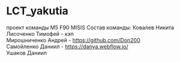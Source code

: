 # LCT_yakutia

проект команды M5 F90 MISIS
Состав команды:
Ковалев Никита   
Лисоченко Тимофей - кэп  
Мирошниченко Андрей - https://github.com/Don200  
Самойленко Даниил - https://danya.webflow.io/  
Ушаков Даниил   
